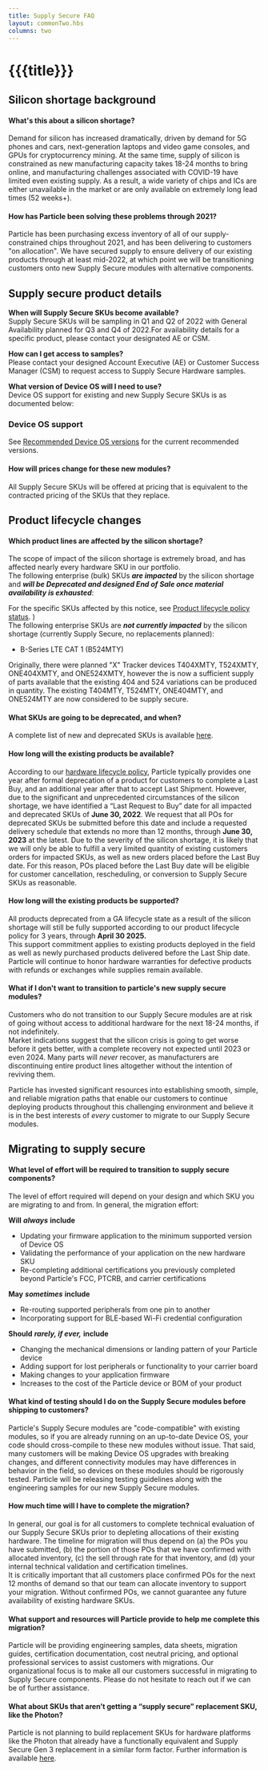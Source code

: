 ```yaml
---
title: Supply Secure FAQ
layout: commonTwo.hbs
columns: two
---
```


# {{{title}}}
## Silicon shortage background

#### What's this about a silicon shortage?
Demand for silicon has increased dramatically, driven by demand for 5G phones and cars, next-generation laptops and video game consoles, and GPUs for cryptocurrency mining. At the same time, supply of silicon is constrained as new manufacturing capacity takes 18-24 months to bring online, and manufacturing challenges associated with COVID-19 have limited even existing supply. As a result, a wide variety of chips and ICs are either unavailable in the market or are only available on extremely long lead times (52 weeks+).

#### How has Particle been solving these problems through 2021?
Particle has been purchasing excess inventory of all of our supply-constrained chips throughout 2021, and has been delivering to customers "on allocation". We have secured supply to ensure delivery of our existing products through at least mid-2022, at which point we will be transitioning customers onto new Supply Secure modules with alternative components.

## Supply secure product details

**When will Supply Secure SKUs become available?**  
Supply Secure SKUs will be sampling in Q1 and Q2 of 2022 with General Availability planned for Q3 and Q4 of 2022.For availability details for a specific product, please contact your designated AE or CSM.

**How can I get access to samples?**  
Please contact your designed Account Executive (AE) or Customer Success Manager (CSM) to request access to Supply Secure Hardware samples.

**What version of Device OS will I need to use?**  
Device OS support for existing and new Supply Secure SKUs is as documented below:  

### Device OS support  

See [Recommended Device OS versions](/reference/device-os/versions/) for the current recommended versions.

#### How will prices change for these new modules?
All Supply Secure SKUs will be offered at pricing that is equivalent to the contracted pricing of the SKUs that they replace.

## Product lifecycle changes

#### Which product lines are affected by the silicon shortage?
The scope of impact of the silicon shortage is extremely broad, and has affected nearly every hardware SKU in our portfolio.  
The following enterprise (bulk) SKUs _**are impacted**_ by the silicon shortage and _**will be Deprecated and designed End of Sale once material availability is exhausted**_:  

For the specific SKUs affected by this notice, see [Product lifecycle policy status](/reference/product-lifecycle/product-lifecycle-policy-status/).
)  
The following enterprise SKUs are _**not currently impacted**_ by the silicon shortage (currently Supply Secure, no replacements planned):  
   * B-Series LTE CAT 1 (B524MTY)

Originally, there were planned "X" Tracker devices T404XMTY, T524XMTY, ONE404XMTY, and ONE524XMTY, however the is now a sufficient supply of parts available that the existing 404 and 524 variations can be produced in quantity. The existing T404MTY, T524MTY, ONE404MTY, and ONE524MTY are now considered to be supply secure.


#### What SKUs are going to be deprecated, and when?
A complete list of new and deprecated SKUs is available [here](/reference/product-lifecycle/notices/product-deprecation-notice-march-16-2022/).

#### How long will the existing products be available?
According to our [hardware lifecycle policy](/reference/product-lifecycle/product-lifecycle-policy-status/), Particle typically provides one year after formal deprecation of a product for customers to complete a Last Buy, and an additional year after that to accept Last Shipment. However, due to the significant and unprecedented circumstances of the silicon shortage, we have identified a “Last Request to Buy” date for all impacted and deprecated SKUs of **June 30, 2022**. We request that all POs for deprecated SKUs be submitted before this date and include a requested delivery schedule that extends no more than 12 months, through **June 30, 2023** at the latest. Due to the severity of the silicon shortage, it is likely that we will only be able to fulfill a very limited quantity of existing customers orders for impacted SKUs, as well as new orders placed before the Last Buy date. For this reason, POs placed before the Last Buy date will be eligible for customer cancellation, rescheduling, or conversion to Supply Secure SKUs as reasonable.

#### How long will the existing products be supported?
All products deprecated from a GA lifecycle state as a result of the silicon shortage will still be fully supported according to our product lifecycle policy for 3 years, through **April 30 2025\.**  
This support commitment applies to existing products deployed in the field as well as newly purchased products delivered before the Last Ship date. Particle will continue to honor hardware warranties for defective products with refunds or exchanges while supplies remain available.

#### What if I don't want to transition to particle's new supply secure modules?

Customers who do not transition to our Supply Secure modules are at risk of going without access to additional hardware for the next 18-24 months, if not indefinitely.  
Market indications suggest that the silicon crisis is going to get worse before it gets better, with a complete recovery not expected until 2023 or even 2024\. Many parts will _never_ recover, as manufacturers are discontinuing entire product lines altogether without the intention of reviving them.  

Particle has invested significant resources into establishing smooth, simple, and reliable migration paths that enable our customers to continue deploying products throughout this challenging environment and believe it is in the best interests of _every_ customer to migrate to our Supply Secure modules.

## Migrating to supply secure

#### What level of effort will be required to transition to supply secure components?

The level of effort required will depend on your design and which SKU you are migrating to and from. In general, the migration effort:  

**Will** _**always**_ **include**  
  - Updating your firmware application to the minimum supported version of Device OS  
  - Validating the performance of your application on the new hardware SKU  
  - Re-completing additional certifications you previously completed beyond Particle's FCC, PTCRB, and carrier certifications  

**May** _**sometimes**_ **include**  
  - Re-routing supported peripherals from one pin to another  
  - Incorporating support for BLE-based Wi-Fi credential configuration  

**Should** _**rarely, if ever,**_ **include**  
  - Changing the mechanical dimensions or landing pattern of your Particle device  
  - Adding support for lost peripherals or functionality to your carrier board  
  - Making changes to your application firmware  
  - Increases to the cost of the Particle device or BOM of your product

#### What kind of testing should I do on the Supply Secure modules before shipping to customers?

Particle's Supply Secure modules are "code-compatible" with existing modules, so if you are already running on an up-to-date Device OS, your code should cross-compile to these new modules without issue. That said, many customers will be making Device OS upgrades with breaking changes, and different connectivity modules may have differences in behavior in the field, so devices on these modules should be rigorously tested. Particle will be releasing testing guidelines along with the engineering samples for our new Supply Secure modules.

#### How much time will I have to complete the migration?

In general, our goal is for all customers to complete technical evaluation of our Supply Secure SKUs prior to depleting allocations of their existing hardware. The timeline for migration will thus depend on (a) the POs you have submitted, (b) the portion of those POs that we have confirmed with allocated inventory, (c) the sell through rate for that inventory, and (d) your internal technical validation and certification timelines.  
It is critically important that all customers place confirmed POs for the next 12 months of demand so that our team can allocate inventory to support your migration. Without confirmed POs, we cannot guarantee any future availability of existing hardware SKUs.

#### What support and resources will Particle provide to help me complete this migration? 

Particle will be providing engineering samples, data sheets, migration guides, certification documentation, cost neutral pricing, and optional professional services to assist customers with migrations. Our organizational focus is to make all our customers successful in migrating to Supply Secure components. Please do not hesitate to reach out if we can be of further assistance.

#### What about SKUs that aren’t getting a “supply secure” replacement SKU, like the Photon?

Particle is not planning to build replacement SKUs for hardware platforms like the Photon that already have a functionally equivalent and Supply Secure Gen 3 replacement in a similar form factor. Further information is available [here](/reference/product-lifecycle/notices/product-deprecation-notice-march-16-2022/).
